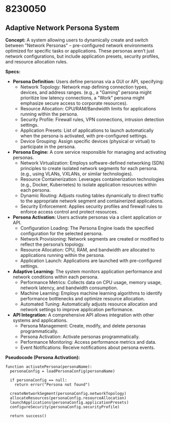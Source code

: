 # 8230050

## Adaptive Network Persona System

**Concept:** A system allowing users to dynamically create and switch between "Network Personas" – pre-configured network environments optimized for specific tasks or applications. These personas aren’t just network configurations, but include application presets, security profiles, and resource allocation rules.

**Specs:**

*   **Persona Definition:** Users define personas via a GUI or API, specifying:
    *   Network Topology: Network map defining connection types, devices, and address ranges. (e.g., a "Gaming" persona might prioritize low latency connections, a "Work" persona might emphasize secure access to corporate resources).
    *   Resource Allocation: CPU/RAM/Bandwidth limits for applications running within the persona.
    *   Security Profile: Firewall rules, VPN connections, intrusion detection settings.
    *   Application Presets: List of applications to launch automatically when the persona is activated, with pre-configured settings.
    *   Device Grouping: Assign specific devices (physical or virtual) to participate in the persona.
*   **Persona Engine:** A core service responsible for managing and activating personas.
    *   Network Virtualization: Employs software-defined networking (SDN) principles to create isolated network segments for each persona. (e.g., using VLANs, VXLANs, or similar technologies).
    *   Resource Containerization: Leverages containerization technologies (e.g., Docker, Kubernetes) to isolate application resources within each persona.
    *   Dynamic Routing: Adjusts routing tables dynamically to direct traffic to the appropriate network segment and containerized applications.
    *   Security Enforcement: Applies security profiles and firewall rules to enforce access control and protect resources.
*   **Persona Activation:** Users activate personas via a client application or API.
    *   Configuration Loading: The Persona Engine loads the specified configuration for the selected persona.
    *   Network Provisioning: Network segments are created or modified to reflect the persona’s topology.
    *   Resource Allocation: CPU, RAM, and bandwidth are allocated to applications running within the persona.
    *   Application Launch: Applications are launched with pre-configured settings.
*   **Adaptive Learning:** The system monitors application performance and network conditions within each persona.
    *   Performance Metrics: Collects data on CPU usage, memory usage, network latency, and bandwidth consumption.
    *   Machine Learning: Employs machine learning algorithms to identify performance bottlenecks and optimize resource allocation.
    *   Automated Tuning: Automatically adjusts resource allocation and network settings to improve application performance.
*   **API Integration:** A comprehensive API allows integration with other systems and applications.
    *   Persona Management: Create, modify, and delete personas programmatically.
    *   Persona Activation: Activate personas programmatically.
    *   Performance Monitoring: Access performance metrics and data.
    *   Event Notifications: Receive notifications about persona events.

**Pseudocode (Persona Activation):**

```
function activatePersona(personaName):
  personaConfig = loadPersonaConfig(personaName)

  if personaConfig == null:
    return error("Persona not found")

  createNetworkSegment(personaConfig.networkTopology)
  allocateResources(personaConfig.resourceAllocation)
  launchApplications(personaConfig.applicationPresets)
  configureSecurity(personaConfig.securityProfile)

  return success()
```